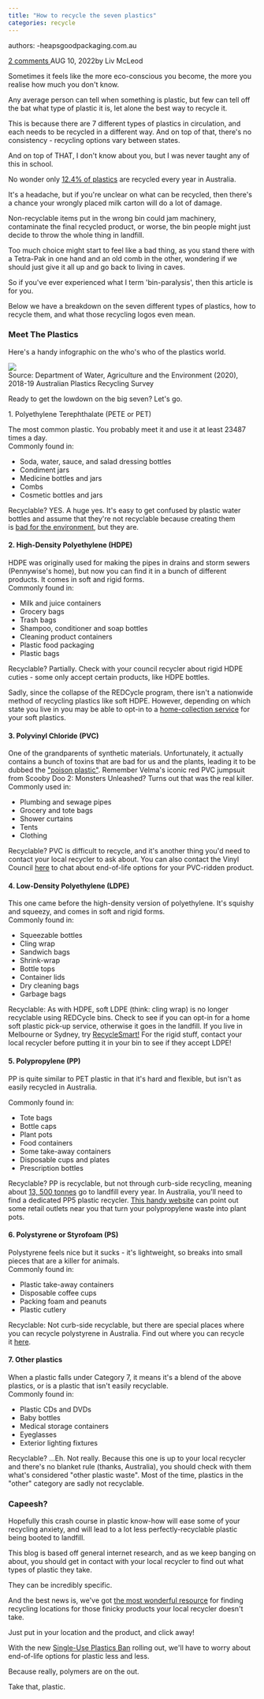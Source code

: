 ```yaml
---
title: "How to recycle the seven plastics"
categories: recycle
---
```


authors:
-heapsgoodpackaging.com.au





[2 comments ](https://heapsgoodpackaging.com.au/blogs/news/know-your-plastics#comments)AUG 10, 2022by Liv McLeod

Sometimes it feels like the more eco-conscious you become, the more you realise how much you don't know.

Any average person can tell when something is plastic, but few can tell off the bat what type of plastic it is, let alone the best way to recycle it.

This is because there are 7 different types of plastics in circulation, and each needs to be recycled in a different way. And on top of that, there's no consistency - recycling options vary between states.

And on top of THAT, I don't know about you, but I was never taught any of this in school.

No wonder only [12.4% of plastics](https://www.dcceew.gov.au/environment/protection/waste/publications/australian-plastic-flows-and-fates-report#:~:text=The%20national%20plastics%20recycling%20rate,recovery%20of%20393%20800%20tonnes "Australian Plastics Report Government Website") are recycled every year in Australia.

It's a headache, but if you're unclear on what can be recycled, then there's a chance your wrongly placed milk carton will do a lot of damage.

Non-recyclable items put in the wrong bin could jam machinery, contaminate the final recycled product, or worse, the bin people might just decide to throw the whole thing in landfill.

Too much choice might start to feel like a bad thing, as you stand there with a Tetra-Pak in one hand and an old comb in the other, wondering if we should just give it all up and go back to living in caves.

So if you've ever experienced what I term 'bin-paralysis', then this article is for you.

Below we have a breakdown on the seven different types of plastics, how to recycle them, and what those recycling logos even mean.

### Meet The Plastics

Here's a handy infographic on the who's who of the plastics world.

![](https://cdn.shopify.com/s/files/1/0287/9668/2372/files/Group_1387_1024x1024.png?v=1660089620)\
Source: Department of Water, Agriculture and the Environment (2020), 2018-19 Australian Plastics Recycling Survey

Ready to get the lowdown on the big seven? Let's go.

1\. Polyethylene Terephthalate (PETE or PET)

The most common plastic. You probably meet it and use it at least 23487 times a day.\
Commonly found in:

-   Soda, water, sauce, and salad dressing bottles
-   Condiment jars
-   Medicine bottles and jars
-   Combs
-   Cosmetic bottles and jars

Recyclable? YES. A huge yes. It's easy to get confused by plastic water bottles and assume that they're not recyclable because creating them is [bad for the environment](https://heapsgoodpackaging.com.au/blogs/news/plastic-pollution-and-climate-change "Plastic and Climate Change HeapsGood Blog "), but they are.

#### 2\. High-Density Polyethylene (HDPE)

HDPE was originally used for making the pipes in drains and storm sewers (Pennywise's home), but now you can find it in a bunch of different products. It comes in soft and rigid forms.\
Commonly found in:

-   Milk and juice containers
-   Grocery bags
-   Trash bags
-   Shampoo, conditioner and soap bottles
-   Cleaning product containers
-   Plastic food packaging
-   Plastic bags

Recyclable? Partially. Check with your council recycler about rigid HDPE cuties - some only accept certain products, like HDPE bottles. 

Sadly, since the collapse of the REDCycle program, there isn't a nationwide method of recycling plastics like soft HDPE. However, depending on which state you live in you may be able to opt-in to a [home-collection service](https://www.csiro.au/en/news/all/articles/2022/november/soft-plastics-recycling "CSIRO Soft Plastics Article") for your soft plastics. 

#### 3\. Polyvinyl Chloride (PVC)

One of the grandparents of synthetic materials. Unfortunately, it actually contains a bunch of toxins that are bad for us and the plants, leading it to be dubbed the ["poison plastic"](https://www.greenpeace.org/usa/wp-content/uploads/legacy/Global/usa/report/2009/4/pvc-the-poison-plastic.html#:~:text=PVC%20is%20the%20most%20environmentally,water%2C%20air%20and%20food%20chain. "PVC Poison Plastic Greenpeace Article "). Remember Velma's iconic red PVC jumpsuit from Scooby Doo 2: Monsters Unleashed? Turns out that was the real killer.\
Commonly used in:

-   Plumbing and sewage pipes
-   Grocery and tote bags
-   Shower curtains
-   Tents
-   Clothing

Recyclable? PVC is difficult to recycle, and it's another thing you'd need to contact your local recycler to ask about. You can also contact the Vinyl Council [here](https://www.vinyl.org.au/contact-us/uncategorised/vinyl "Contact us Vinyl Council Page ") to chat about end-of-life options for your PVC-ridden product.

#### 4\. Low-Density Polyethylene (LDPE)

This one came before the high-density version of polyethylene. It's squishy and squeezy, and comes in soft and rigid forms.\
Commonly found in:

-   Squeezable bottles
-   Cling wrap
-   Sandwich bags
-   Shrink-wrap
-   Bottle tops
-   Container lids
-   Dry cleaning bags
-   Garbage bags

Recyclable: As with HDPE, soft LDPE (think: cling wrap) is no longer recyclable using REDCycle bins. Check to see if you can opt-in for a home soft plastic pick-up service, otherwise it goes in the landfill. If you live in Melbourne or Sydney, try [RecycleSmart!](https://www.recyclesmart.com/ "Recycle Smart homepage") For the rigid stuff, contact your local recycler before putting it in your bin to see if they accept LDPE!

#### 5\. Polypropylene (PP)

PP is quite similar to PET plastic in that it's hard and flexible, but isn't as easily recycled in Australia.

Commonly found in:

-   Tote bags
-   Bottle caps
-   Plant pots
-   Food containers
-   Some take-away containers
-   Disposable cups and plates
-   Prescription bottles

Recyclable? PP is recyclable, but not through curb-side recycling, meaning about [13, 500 tonnes](https://www.dcceew.gov.au/environment/protection/waste/publications/recycling-polypropylene-plant-packaging#:~:text=PP%20is%20highly%20recyclable%20but,goes%20to%20landfill%20each%20year. "Recycling Propylene Australian Government Webpage ") go to landfill every year. In Australia, you'll need to find a dedicated PP5 plastic recycler. [This handy website](https://pp5.com.au/#find "Find A PP5 Recycler ") can point out some retail outlets near you that turn your polypropylene waste into plant pots.

#### 6\. Polystyrene or Styrofoam (PS)

Polystyrene feels nice but it sucks - it's lightweight, so breaks into small pieces that are a killer for animals.\
Commonly found in:

-   Plastic take-away containers
-   Disposable coffee cups
-   Packing foam and peanuts
-   Plastic cutlery

Recyclable: Not curb-side recyclable, but there are special places where you can recycle polystyrene in Australia. Find out where you can recycle it [here](https://recyclingnearyou.com.au/polystyrene/ "Where To Recycle Polystyrene in Australia ").

#### 7\. Other plastics

When a plastic falls under Category 7, it means it's a blend of the above plastics, or is a plastic that isn't easily recyclable.\
Commonly found in:

-   Plastic CDs and DVDs
-   Baby bottles
-   Medical storage containers
-   Eyeglasses
-   Exterior lighting fixtures

Recyclable? ...Eh. Not really. Because this one is up to your local recycler and there's no blanket rule (thanks, Australia), you should check with them what's considered "other plastic waste". Most of the time, plastics in the "other" category are sadly not recyclable.

### Capeesh?

Hopefully this crash course in plastic know-how will ease some of your recycling anxiety, and will lead to a lot less perfectly-recyclable plastic being booted to landfill.

This blog is based off general internet research, and as we keep banging on about, you should get in contact with your local recycler to find out what types of plastic they take.

They can be incredibly specific.

And the best news is, we've got [the most wonderful resource](https://recyclingnearyou.com.au/ "Recycling Near You Search Page") for finding recycling locations for those finicky products your local recycler doesn't take.

Just put in your location and the product, and click away!

With the new [Single-Use Plastics Ban](https://heapsgoodpackaging.com.au/blogs/news/ban-on-single-use-plastics "Plastics Ban Blog HeapsGood") rolling out, we'll have to worry about end-of-life options for plastic less and less.

Because really, polymers are on the out.

Take that, plastic.